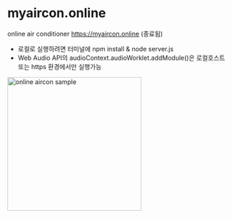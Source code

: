 # myaircon.online

online air conditioner https://myaircon.online (종료됨)

- 로컬로 실행하려면 터미널에 npm install & node server.js
- Web Audio API의 audioContext.audioWorklet.addModule()은 로컬호스트 또는 https 환경에서만 실행가능


<img src="https://github.com/codingapple1/myaircon.online/assets/56057740/33525264-508a-423e-bf7d-d2476b232ac6" alt="online aircon sample" width="300px">

